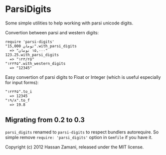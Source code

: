 ParsiDigits
===========

Some simple utilities to help working with parsi unicode digits.

Convertion between parsi and western digits:

    require 'parsi-digits'
    ‪"15,000 تومان".with_parsi_digits
      => ‫"۱۵,۰۰۰ تومان"
    123.25.with_parsi_digits
      => "۱۲۳/۲۵"
    "۱۲۳۴۵".with_western_digits
      => "12345"

Easy convertion of parsi digits to Float or Integer (which is useful especially for input forms):

    "۱۲۳۴۵".to_i
      => 12345
    "۱۹/۸".to_f
      => 19.8

Migrating from 0.2 to 0.3
-------------------------

`parsi_digits` renamed to `parsi-digits` to respect bundlers autorequire.
So simple remove `require: 'parsi_digits'` option in `Gemfile` if you have it.

Copyright (c) 2012 Hassan Zamani, released under the MIT license.
